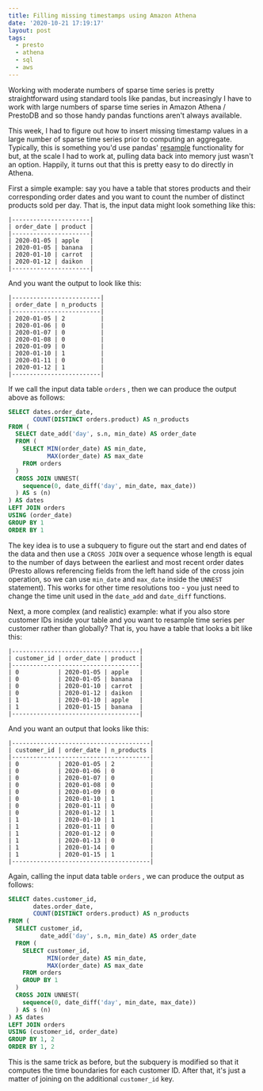 ```yaml
---
title: Filling missing timestamps using Amazon Athena
date: '2020-10-21 17:19:17'
layout: post
tags:
  - presto
  - athena
  - sql
  - aws
---
```


Working with moderate numbers of sparse time series is pretty straightforward using standard tools like pandas, but increasingly I have to work with large numbers of sparse time series in Amazon Athena / PrestoDB and so those handy pandas functions aren't always available.

This week, I had to figure out how to insert missing timestamp values in a large number of sparse time series prior to computing an aggregate. Typically, this is something you'd use pandas' [resample](https://pandas.pydata.org/pandas-docs/stable/reference/api/pandas.DataFrame.resample.html) functionality for but, at the scale I had to work at, pulling data back into memory just wasn't an option. Happily, it turns out that this is pretty easy to do directly in Athena.

First a simple example: say you have a table that stores products and their corresponding order dates and you want to count the number of distinct products sold per day. That is, the input data might look something like this:

```
|----------------------|
| order_date | product |
|----------------------|
| 2020-01-05 | apple   |
| 2020-01-05 | banana  |
| 2020-01-10 | carrot  |
| 2020-01-12 | daikon  |
|----------------------|
```

And you want the output to look like this:

```
|-------------------------|
| order_date | n_products |
|-------------------------|
| 2020-01-05 | 2          |
| 2020-01-06 | 0          |
| 2020-01-07 | 0          |
| 2020-01-08 | 0          |
| 2020-01-09 | 0          |
| 2020-01-10 | 1          |
| 2020-01-11 | 0          |
| 2020-01-12 | 1          |
|-------------------------|
```

If we call the input data table `orders` , then we can produce the output above as follows:

```sql
SELECT dates.order_date,
       COUNT(DISTINCT orders.product) AS n_products
FROM (
  SELECT date_add('day', s.n, min_date) AS order_date
  FROM (
    SELECT MIN(order_date) AS min_date,
           MAX(order_date) AS max_date
    FROM orders
  )
  CROSS JOIN UNNEST(
    sequence(0, date_diff('day', min_date, max_date))
  ) AS s (n)
) AS dates
LEFT JOIN orders
USING (order_date)
GROUP BY 1
ORDER BY 1
```

The key idea is to use a subquery to figure out the start and end dates of the data and then use a `CROSS JOIN` over a sequence whose length is equal to the number of days between the earliest and most recent order dates (Presto allows referencing fields from the left hand side of the cross join operation, so we can use `min_date` and `max_date` inside the `UNNEST` statement). This works for other time resolutions too - you just need to change the time unit used in the `date_add` and `date_diff` functions.

Next, a more complex (and realistic) example: what if you also store customer IDs inside your table and you want to resample time series per customer rather than globally? That is, you have a table that looks a bit like this:

```
|------------------------------------|
| customer_id | order_date | product |
|------------------------------------|
| 0           | 2020-01-05 | apple   |
| 0           | 2020-01-05 | banana  |
| 0           | 2020-01-10 | carrot  |
| 0           | 2020-01-12 | daikon  |
| 1           | 2020-01-10 | apple   |
| 1           | 2020-01-15 | banana  |
|------------------------------------|
```

And you want an output that looks like this:

```
|---------------------------------------|
| customer_id | order_date | n_products |
|---------------------------------------|
| 0           | 2020-01-05 | 2          |
| 0           | 2020-01-06 | 0          |
| 0           | 2020-01-07 | 0          |
| 0           | 2020-01-08 | 0          |
| 0           | 2020-01-09 | 0          |
| 0           | 2020-01-10 | 1          |
| 0           | 2020-01-11 | 0          |
| 0           | 2020-01-12 | 1          |
| 1           | 2020-01-10 | 1          |
| 1           | 2020-01-11 | 0          |
| 1           | 2020-01-12 | 0          |
| 1           | 2020-01-13 | 0          |
| 1           | 2020-01-14 | 0          |
| 1           | 2020-01-15 | 1          |
|---------------------------------------|
```

Again, calling the input data table `orders` , we can produce the output as follows:

```sql
SELECT dates.customer_id,
       dates.order_date,
       COUNT(DISTINCT orders.product) AS n_products
FROM (
  SELECT customer_id,
         date_add('day', s.n, min_date) AS order_date
  FROM (
    SELECT customer_id,
           MIN(order_date) AS min_date,
           MAX(order_date) AS max_date
    FROM orders
    GROUP BY 1
  )
  CROSS JOIN UNNEST(
    sequence(0, date_diff('day', min_date, max_date))
  ) AS s (n)
) AS dates
LEFT JOIN orders
USING (customer_id, order_date)
GROUP BY 1, 2
ORDER BY 1, 2
```

This is the same trick as before, but the subquery is modified so that it computes the time boundaries for each customer ID. After that, it's just a matter of joining on the additional `customer_id` key.
